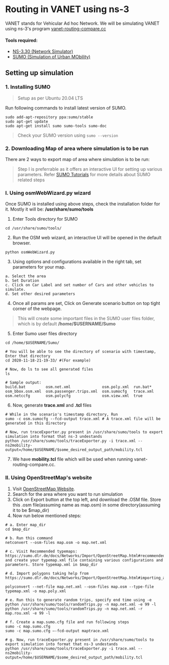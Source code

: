 # Routing in VANET using ns-3
VANET stands for Vehicular Ad hoc Network. We will be simulating VANET using ns-3's program [vanet-routing-compare.cc](https://gitlab.com/nsnam/ns-3-dev/-/blob/master/src/wave/examples/vanet-routing-compare.cc)

#### Tools required:
- [NS-3.30 (Network Simulator)](https://www.nsnam.org/releases/ns-3-30/)
- [SUMO (Simulation of Urban MObility)](https://sumo.dlr.de/docs/index.html)

## Setting up simulation

### 1. Installing SUMO
> Setup as per Ubuntu 20.04 LTS

Run following commands to install latest version of SUMO.

```
sudo add-apt-repository ppa:sumo/stable
sudo apt-get update
sudo apt-get install sumo sumo-tools sumo-doc
```

> Check your SUMO version using `sumo --version`

### 2. Downloading Map of area where simulation is to be run
There are 2 ways to export map of area where simulation is to be run:
> Step I is preferrable as it offers an interactive UI for setting up various parameters.
> Refer [SUMO Tutorials](https://sumo.dlr.de/docs/Tutorials.html) for more details about SUMO related steps

### I. Using osmWebWizard.py wizard
Once SUMO is installed using above steps, check the installation folder for it. Mostly it will be: **/usr/share/sumo/tools**
1. Enter Tools directory for SUMO
```
cd /usr/share/sumo/tools/
```
2. Run the OSM web wizard, an interactive UI will be opened in the default browser.
```
python osmWebWizard.py
```
3. Using options and configurations available in the right tab, set parameters for your map.
```
a. Select the area 
b. Set Duration
c. Click on Car Label and set number of Cars and other vehicles to simulate.
d. Set other desired parameters
```
4. Once all params are set, Click on Generate scenario button on top tight corner of the webpage.
> This will create some important files in the SUMO user files folder, which is by default **/home/$USERNAME/Sumo**
5. Enter Sumo user files directory
```
cd /home/$USERNAME/Sumo/

# You will be able to see the directory of scenario with timestamp, Enter that directory
cd 2020-11-18-21-19-33/ #(For example)

# Now, do ls to see all generated files
ls

# Sample output: 
build.bat         osm.net.xml              osm.poly.xml  run.bat*
osm_bbox.osm.xml  osm.passenger.trips.xml  osm.sumocfg   trace.xml
osm.netccfg       osm.polycfg              osm.view.xml  true
```
6. Now, generate **trace.xml** and **.tcl** files
```
# While in the scenario's timestamp directory, Run
sumo -c osm.sumocfg --fcd-output trace.xml # A trace.xml file will be generated in this directory

# Now, run traceExporter.py present in /usr/share/sumo/tools to export simulation into format that ns-3 undestands
python /usr/share/sumo/tools/traceExporter.py -i trace.xml --ns2mobility-output=/home/$USERNAME/$some_desired_output_path/mobility.tcl
```
7. We have **mobility.tcl** file which will be used when running vanet-routing-compare.cc.

### II. Using OpenStreetMap's website 
1. Visit [OpenStreetMap Website](https://www.openstreetmap.org).
2. Search for the area where you want to run simulation
3. Click on Export button at the top left, and download the .OSM file. Store this .osm file(assuming name as map.osm) in some directory(assuming it to be $map_dir)
4. Now run below mentioned steps:
```
# a. Enter map_dir 
cd $map_dir

# b. Run this command
netconvert --osm-files map.osm -o map.net.xml

# c. Visit Recommended typemaps: https://sumo.dlr.de/docs/Networks/Import/OpenStreetMap.html#recommended_typemaps and create your typemap.xml file containing various configurations and parameters. Store typemap.xml in $map_dir

# d. Import polygons taking help from https://sumo.dlr.de/docs/Networks/Import/OpenStreetMap.html#importing_additional_polygons_buildings_water_etc

polyconvert --net-file map.net.xml --osm-files map.osm --type-file typemap.xml -o map.poly.xml

# e. Run this to generate random trips, specify end time using -e
python /usr/share/sumo/tools/randomTrips.py -n map.net.xml -e 99 -l
python /usr/share/sumo/tools/randomTrips.py -n map.net.xml -r map.rou.xml -e 99 -l

# f. Create a map.sumo.cfg file and run following steps
sumo -c map.sumo.cfg
sumo -c map.sumo.cfg —-fcd-output maptrace.xml

# g. Now, run traceExporter.py present in /usr/share/sumo/tools to export simulation into format that ns-3 undestands
python /usr/share/sumo/tools/traceExporter.py -i trace.xml --ns2mobility-output=/home/$USERNAME/$some_desired_output_path/mobility.tcl

```


